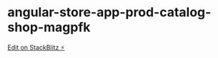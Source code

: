 # angular-store-app-prod-catalog-shop-magpfk

[Edit on StackBlitz ⚡️](https://stackblitz.com/edit/angular-store-app-prod-catalog-shop-magpfk)